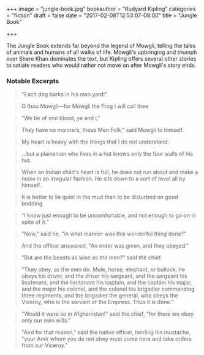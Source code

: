 +++
image = "jungle-book.jpg"
bookauthor = "Rudyard Kipling"
categories = "fiction"
draft = false
date = "2017-02-08T12:53:07-08:00"
title = "Jungle Book"

+++

The Jungle Book extends far beyond the legend of Mowgli, telling the tales of animals and humans of all walks of life. Mowgli's upbringing and triumph over Shere Khan dominates the text, but Kipling offers several other stories to satiate readers who would rather not move on after Mowgli's story ends.

### Notable Excerpts

>"Each dog barks in his own yard!"

<!-- -->
>O thou Mowgli—for Mowgli the Frog I will call thee

<!-- -->
>"We be of one blood, ye and I,"

<!-- -->
>They have no manners, these Men Folk," said Mowgli to himself.

<!-- -->
>My heart is heavy with the things that I do not understand.

<!-- -->
>...but a plainsman who lives in a hut knows only the four walls of his hut.

<!-- -->
>When an Indian child's heart is full, he does not run about and make a noise in an irregular fashion. He sits down to a sort of revel all by himself.

<!-- -->
>It is better to lie quiet in the mud than to be disturbed on good bedding

<!-- -->
>"I know just enough to be uncomfortable, and not enough to go on in spite of it."

<!-- -->
>"Now," said he, "in what manner was this wonderful thing done?"

>And the officer answered, "An order was given, and they obeyed."

>"But are the beasts as wise as the men?" said the chief.

>"They obey, as the men do. Mule, horse, elephant, or bullock, he obeys his driver, and the driver his sergeant, and the sergeant his lieutenant, and the lieutenant his captain, and the captain his major, and the major his colonel, and the colonel his brigadier commanding three regiments, and the brigadier the general, who obeys the Viceroy, who is the servant of the Empress. Thus it is done."

>"Would it were so in Afghanistan!" said the chief, "for there we obey only our own wills."

>"And for that reason," said the native officer, twirling his mustache, "your Amir whom you do not obey must come here and take orders from our Viceroy."
